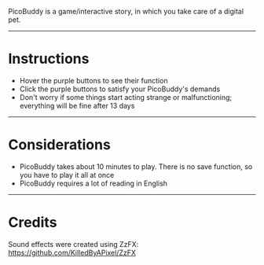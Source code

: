 PicoBuddy is a game/interactive story, in which you take care of a digital pet.

---

# Instructions
+ Hover the purple buttons to see their function 
+ Click the purple buttons to satisfy your PicoBuddy's demands 
+ Don't worry if some things start acting strange or malfunctioning; everything will be fine after 13 days

---

# Considerations
+ PicoBuddy takes about 10 minutes to play. There is no save function, so you have to play it all at once
+ PicoBuddy requires a lot of reading in English

---

# Credits
Sound effects were created using ZzFX: https://github.com/KilledByAPixel/ZzFX

